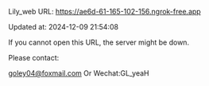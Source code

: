 Lily_web URL: https://ae6d-61-165-102-156.ngrok-free.app

Updated at: 2024-12-09 21:54:08

If you cannot open this URL, the server might be down.

Please contact: 

goley04@foxmail.com Or Wechat:GL_yeaH